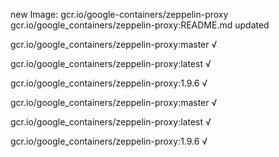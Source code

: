 new Image: gcr.io/google-containers/zeppelin-proxy
gcr.io/google_containers/zeppelin-proxy:README.md updated 

gcr.io/google_containers/zeppelin-proxy:master √

gcr.io/google_containers/zeppelin-proxy:latest √

gcr.io/google_containers/zeppelin-proxy:1.9.6 √

gcr.io/google_containers/zeppelin-proxy:master √

gcr.io/google_containers/zeppelin-proxy:latest √

gcr.io/google_containers/zeppelin-proxy:1.9.6 √


